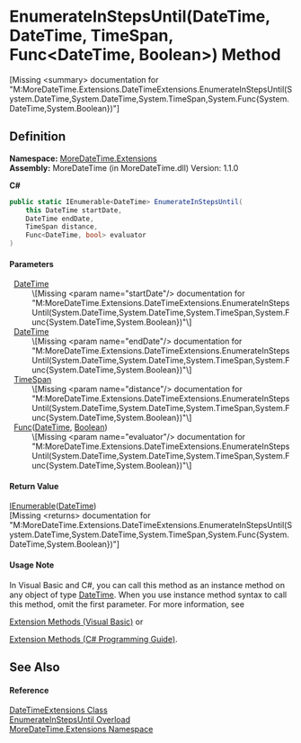 # EnumerateInStepsUntil(DateTime, DateTime, TimeSpan, Func&lt;DateTime, Boolean&gt;) Method


\[Missing &lt;summary&gt; documentation for "M:MoreDateTime.Extensions.DateTimeExtensions.EnumerateInStepsUntil(System.DateTime,System.DateTime,System.TimeSpan,System.Func{System.DateTime,System.Boolean})"\]



## Definition
**Namespace:** <a href="N_MoreDateTime_Extensions">MoreDateTime.Extensions</a>  
**Assembly:** MoreDateTime (in MoreDateTime.dll) Version: 1.1.0

**C#**
``` C#
public static IEnumerable<DateTime> EnumerateInStepsUntil(
	this DateTime startDate,
	DateTime endDate,
	TimeSpan distance,
	Func<DateTime, bool> evaluator
)
```



#### Parameters
<dl><dt>  <a href="https://learn.microsoft.com/dotnet/api/system.datetime" target="_blank" rel="noopener noreferrer">DateTime</a></dt><dd>\[Missing &lt;param name="startDate"/&gt; documentation for "M:MoreDateTime.Extensions.DateTimeExtensions.EnumerateInStepsUntil(System.DateTime,System.DateTime,System.TimeSpan,System.Func{System.DateTime,System.Boolean})"\]</dd><dt>  <a href="https://learn.microsoft.com/dotnet/api/system.datetime" target="_blank" rel="noopener noreferrer">DateTime</a></dt><dd>\[Missing &lt;param name="endDate"/&gt; documentation for "M:MoreDateTime.Extensions.DateTimeExtensions.EnumerateInStepsUntil(System.DateTime,System.DateTime,System.TimeSpan,System.Func{System.DateTime,System.Boolean})"\]</dd><dt>  <a href="https://learn.microsoft.com/dotnet/api/system.timespan" target="_blank" rel="noopener noreferrer">TimeSpan</a></dt><dd>\[Missing &lt;param name="distance"/&gt; documentation for "M:MoreDateTime.Extensions.DateTimeExtensions.EnumerateInStepsUntil(System.DateTime,System.DateTime,System.TimeSpan,System.Func{System.DateTime,System.Boolean})"\]</dd><dt>  <a href="https://learn.microsoft.com/dotnet/api/system.func-2" target="_blank" rel="noopener noreferrer">Func</a>(<a href="https://learn.microsoft.com/dotnet/api/system.datetime" target="_blank" rel="noopener noreferrer">DateTime</a>, <a href="https://learn.microsoft.com/dotnet/api/system.boolean" target="_blank" rel="noopener noreferrer">Boolean</a>)</dt><dd>\[Missing &lt;param name="evaluator"/&gt; documentation for "M:MoreDateTime.Extensions.DateTimeExtensions.EnumerateInStepsUntil(System.DateTime,System.DateTime,System.TimeSpan,System.Func{System.DateTime,System.Boolean})"\]</dd></dl>

#### Return Value
<a href="https://learn.microsoft.com/dotnet/api/system.collections.generic.ienumerable-1" target="_blank" rel="noopener noreferrer">IEnumerable</a>(<a href="https://learn.microsoft.com/dotnet/api/system.datetime" target="_blank" rel="noopener noreferrer">DateTime</a>)  
\[Missing &lt;returns&gt; documentation for "M:MoreDateTime.Extensions.DateTimeExtensions.EnumerateInStepsUntil(System.DateTime,System.DateTime,System.TimeSpan,System.Func{System.DateTime,System.Boolean})"\]

#### Usage Note
In Visual Basic and C#, you can call this method as an instance method on any object of type <a href="https://learn.microsoft.com/dotnet/api/system.datetime" target="_blank" rel="noopener noreferrer">DateTime</a>. When you use instance method syntax to call this method, omit the first parameter. For more information, see <a href="https://docs.microsoft.com/dotnet/visual-basic/programming-guide/language-features/procedures/extension-methods" target="_blank" rel="noopener noreferrer">

Extension Methods (Visual Basic)</a> or <a href="https://docs.microsoft.com/dotnet/csharp/programming-guide/classes-and-structs/extension-methods" target="_blank" rel="noopener noreferrer">

Extension Methods (C# Programming Guide)</a>.

## See Also


#### Reference
<a href="T_MoreDateTime_Extensions_DateTimeExtensions">DateTimeExtensions Class</a>  
<a href="Overload_MoreDateTime_Extensions_DateTimeExtensions_EnumerateInStepsUntil">EnumerateInStepsUntil Overload</a>  
<a href="N_MoreDateTime_Extensions">MoreDateTime.Extensions Namespace</a>  
